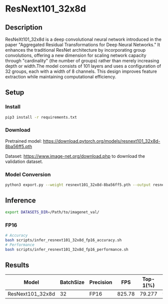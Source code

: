 # ResNext101_32x8d

## Description

ResNeXt101_32x8d is a deep convolutional neural network introduced in the paper "Aggregated Residual Transformations for Deep Neural Networks." It enhances the traditional ResNet architecture by incorporating group convolutions, offering a new dimension for scaling network capacity through "cardinality" (the number of groups) rather than merely increasing depth or width.The model consists of 101 layers and uses a configuration of 32 groups, each with a width of 8 channels. This design improves feature extraction while maintaining computational efficiency.

## Setup

### Install

```bash
pip3 install -r requirements.txt
```

### Download

Pretrained model: <https://download.pytorch.org/models/resnext101_32x8d-8ba56ff5.pth>

Dataset: <https://www.image-net.org/download.php> to download the validation dataset.

### Model Conversion

```bash
python3 export.py --weight resnext101_32x8d-8ba56ff5.pth --output resnext101_32x8d.onnx
```

## Inference

```bash
export DATASETS_DIR=/Path/to/imagenet_val/
```

### FP16

```bash
# Accuracy
bash scripts/infer_resnext101_32x8d_fp16_accuracy.sh
# Performance
bash scripts/infer_resnext101_32x8d_fp16_performance.sh
```

## Results

| Model            | BatchSize | Precision | FPS    | Top-1(%) | Top-5(%) |
| ---------------- | --------- | --------- | ------ | -------- | -------- |
| ResNext101_32x8d | 32        | FP16      | 825.78 | 79.277   | 94.498   |
